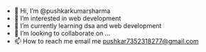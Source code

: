 - 👋 Hi, I’m @pushkarkumarsharma
- 👀 I’m interested in web development 
- 🌱 I’m currently learning dsa and web development
- 💞️ I’m looking to collaborate on ...
- 📫 How to reach me email me pushkar7352318277@gmail.com

<!---
pushkarkumarsharma/pushkarkumarsharma is a ✨ special ✨ repository because its `README.md` (this file) appears on your GitHub profile.
You can click the Preview link to take a look at your changes.
--->
